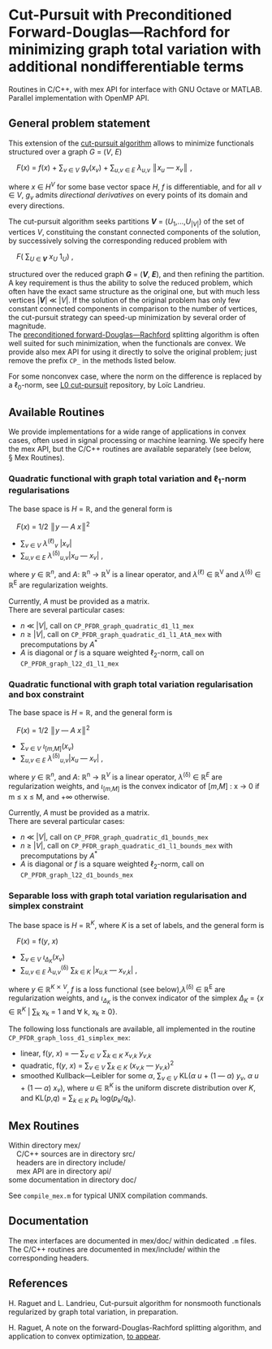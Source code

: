 # Cut-Pursuit with Preconditioned Forward-Douglas—Rachford for minimizing graph total variation with additional nondifferentiable terms
Routines in C/C++, with mex API for interface with GNU Octave or MATLAB.  
Parallel implementation with OpenMP API.  

## General problem statement
This extension of the [cut-pursuit algorithm](https://github.com/loicland/cut_pursuit/) allows to minimize functionals structured over a graph _G_ = (_V_, _E_)

    _F_(_x_) = _f_(_x_) + ∑<sub>_v_ ∈ _V_</sub> _g_<sub>_v_</sub>(_x_<sub>_v_</sub>) +
 ∑<sub>_u_,_v_ ∈ _E_</sub> _λ_<sub>_u_,_v_</sub> ║_x_<sub>_u_</sub> — _x_<sub>_v_</sub>║ ,  

where _x_ ∈  _H_<sup>_V_</sup> for some base vector space _H_, _f_ is differentiable, and for all _v_ ∈ _V_, _g_<sub>_v_</sub> admits _directional derivatives_ on every points of its domain and every directions.  

The cut-pursuit algorithm seeks partitions __*V*__ = (_U_<sub>1</sub>,...,_U_<sub>|_V_|</sub>) of the set of vertices _V_, constituing the constant connected components of the solution, by successively solving the corresponding reduced problem with

    _F_( ∑<sub>_U_ ∈ __*V*__</sub> _x_<sub>_U_</sub> 1<sub>_U_</sub>) ,  

structured over the reduced graph __*G*__ = (__*V*__, __*E*__), and then refining the partition.  
A key requirement is thus the ability to solve the reduced problem, which often have the exact same structure as the original one, but with much less vertices |__*V*__| ≪ |_V_|. If the solution of the original problem has only few constant connected components in comparison to the number of vertices, the cut-pursuit strategy can speed-up minimization by several order of magnitude.  
The [preconditioned forward-Douglas—Rachford](https://1a7r0ch3.github.io/pgfb/) splitting algorithm is often well suited for such minimization, when the functionals are convex. We provide also mex API for using it directly to solve the original problem; just remove the prefix `CP_` in the methods listed below.  

For some nonconvex case, where the norm on the difference is replaced by a ℓ<sub>0</sub>-norm, see [L0 cut-pursuit](https://github.com/loicland/cut-pursuit) repository, by Loïc Landrieu.

## Available Routines

We provide implementations for a wide range of applications in convex cases, often used in signal processing or machine learning. We specify here the mex API, but the C/C++ routines are available separately (see below, § Mex Routines).  

### Quadratic functional with graph total variation and ℓ<sub>1</sub>-norm regularisations
The base space is _H_ = ℝ, and the general form is  

    _F_(_x_) = 1/2 ║_y_ — _A x_║<sup>2</sup>
 + ∑<sub>_v_ ∈ _V_</sub> _λ_<sup>(ℓ)</sup><sub>_v_</sub> |_x_<sub>_v_</sub>|
 + ∑<sub>_u_,_v_ ∈ _E_</sub> _λ_<sup>(δ)</sup><sub>_u_,_v_</sub>|_x_<sub>_u_</sub> — _x_<sub>_v_</sub>| ,  

where _y_ ∈ ℝ<sup>_n_</sup>, and _A_: ℝ<sup>n</sup> → ℝ<sup>V</sup> is a linear operator, and 
_λ_<sup>(ℓ)</sup> ∈ ℝ<sup>V</sup> and _λ_<sup>(δ)</sup> ∈ ℝ<sup>E</sup> are regularization weights.  

Currently, _A_ must be provided as a matrix.  
There are several particular cases:  
 - _n_ ≪ |_V_|, call on `CP_PFDR_graph_quadratic_d1_l1_mex`  
 - _n_ ≥ |_V_|, call on `CP_PFDR_graph_quadratic_d1_l1_AtA_mex`
with precomputations by _A_<sup>\*</sup>   
 - _A_ is diagonal or _f_ is a square weighted ℓ<sub>2</sub>-norm, call on
`CP_PFDR_graph_l22_d1_l1_mex`  

### Quadratic functional with graph total variation regularisation and box constraint
The base space is _H_ = ℝ, and the general form is  

    _F_(_x_) = 1/2 ║_y_ — _A x_║<sup>2</sup>
 + ∑<sub>_v_ ∈ _V_</sub> _ι_<sub>\[_m_,_M_\]</sub>(_x_<sub>_v_</sub>)
 + ∑<sub>_u_,_v_ ∈ _E_</sub> _λ_<sup>(δ)</sup><sub>_u_,_v_</sub>|_x_<sub>_u_</sub> — _x_<sub>_v_</sub>| ,  

where _y_ ∈ ℝ<sup>_n_</sup>, and _A_: ℝ<sup>n</sup> → ℝ<sup>_V_</sup> is a linear operator, _λ_<sup>(δ)</sup> ∈ ℝ<sup>_E_</sup> are regularization weights, and _ι_<sub>\[_m_,_M_\]</sub> is the convex indicator of \[_m_,_M_\] : x → 0 if m ≤ x ≤ M, and +∞ otherwise.  

Currently, _A_ must be provided as a matrix.  
There are several particular cases:  
 - _n_ ≪ |_V_|, call on `CP_PFDR_graph_quadratic_d1_bounds_mex`  
 - _n_ ≥ |_V_|, call on `CP_PFDR_graph_quadratic_d1_l1_bounds_mex`
with precomputations by _A_<sup>\*</sup>   
 - _A_ is diagonal or _f_ is a square weighted ℓ<sub>2</sub>-norm, call on
`CP_PFDR_graph_l22_d1_bounds_mex`  

### Separable loss with graph total variation regularisation and simplex constraint
The base space is _H_ = ℝ<sup>_K_</sup>, where _K_ is a set of labels, and the general form is  

    _F_(_x_) = f(_y_, _x_)
 + ∑<sub>_v_ ∈ _V_</sub> _ι_<sub>_Δ_<sub>_K_</sub></sub>(_x_<sub>_v_</sub>)
 + ∑<sub>_u_,_v_ ∈ _E_</sub> _λ_<sub>_u_,_v_</sub><sup>(δ)</sup>
   ∑<sub>_k_ ∈ _K_</sub> |_x_<sub>_u_,_k_</sub> — _x_<sub>_v_,_k_</sub>| ,  

where _y_ ∈ ℝ<sup>_K_ ⨯ _V_</sup>, _f_ is a loss functional (see below),_λ_<sup>(δ)</sup> ∈ ℝ<sup>E</sup> are regularization weights, and _ι_<sub>_Δ_<sub>_K_</sub></sub> is the convex indicator of the simplex
_Δ_<sub>_K_</sub> = {_x_ ∈ ℝ<sup>_K_</sup> | ∑<sub>k</sub> x<sub>k</sub> = 1 and ∀ k, x<sub>k</sub> ≥ 0}.  

The following loss functionals are available, all implemented in the routine
`CP_PFDR_graph_loss_d1_simplex_mex`:
 - linear, f(_y_, _x_) = — ∑<sub>_v_ ∈ _V_</sub> ∑<sub>_k_ ∈ _K_</sub> _x_<sub>_v_,_k_</sub> _y_<sub>_v_,_k_</sub>
 - quadratic, f(_y_, _x_) = ∑<sub>_v_ ∈ _V_</sub> ∑<sub>_k_ ∈ _K_</sub> (_x_<sub>_v_,_k_</sub> — _y_<sub>_v_,_k_</sub>)<sup>2</sup>
 - smoothed Kullback—Leibler for some _α_, ∑<sub>_v_ ∈ _V_</sub>
KL(_α_ _u_ + (1 — _α_) _y_<sub>_v_</sub>, _α_ _u_ + (1 — _α_) _x_<sub>_v_</sub>),
where _u_ ∈ ℝ<sup>_K_</sup> is the uniform discrete distribution over _K_, and
KL(_p_,_q_) = ∑<sub>_k_ ∈ _K_</sub> _p_<sub>_k_</sub> log(_p_<sub>_k_</sub>/_q_<sub>_k_</sub>).  

## Mex Routines
Within directory mex/  
    C/C++ sources are in directory src/  
    headers are in directory include/  
    mex API are in directory api/  
    some documentation in directory doc/

See `compile_mex.m` for typical UNIX compilation commands.

## Documentation
The mex interfaces are documented in mex/doc/ within dedicated `.m` files.  
The C/C++ routines are documented in mex/include/ within the corresponding headers.  

## References
H. Raguet and L. Landrieu, Cut-pursuit algorithm for nonsmooth functionals regularized by graph total variation, in preparation.

H. Raguet, A note on the forward-Douglas-Rachford splitting algorithm, and application to convex optimization, [to appear](https://1a7r0ch3.github.io/pgfb/).

